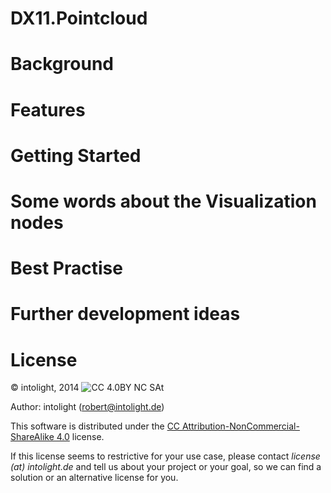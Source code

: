 DX11.Pointcloud
=================

Background
==========

Features
==========

Getting Started
===============

Some words about the Visualization nodes
=====================================

Best Practise
============

Further development ideas
=========================

License
=======

© intolight, 2014
![CC 4.0BY NC SAt](http://i.creativecommons.org/l/by-nc-sa/4.0/88x31.png)

Author: intolight (robert@intolight.de)

This software is distributed under the [CC Attribution-NonCommercial-ShareAlike 4.0](https://creativecommons.org/licenses/by-nc-sa/4.0/) license.

If this license seems to restrictive for your use case, please contact *license (at) intolight.de* and tell us about your project or your goal, so we can find a solution or an alternative license for you.
